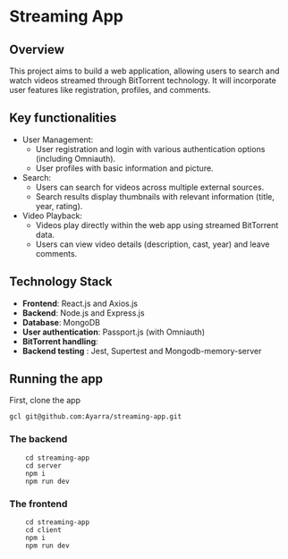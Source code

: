 # Streaming App

## Overview

This project aims to build a web application, allowing users to search and watch videos streamed through BitTorrent technology. It will incorporate user features like registration, profiles, and comments.

## Key functionalities

- User Management:
  - User registration and login with various authentication options (including Omniauth).
  - User profiles with basic information and picture.
- Search:
  - Users can search for videos across multiple external sources.
  - Search results display thumbnails with relevant information (title, year, rating).
- Video Playback:
  - Videos play directly within the web app using streamed BitTorrent data.
  - Users can view video details (description, cast, year) and leave comments.

## Technology Stack

- **Frontend**: React.js and Axios.js
- **Backend**: Node.js and Express.js
- **Database**: MongoDB
- **User authentication**: Passport.js (with Omniauth)
- **BitTorrent handling**:
- **Backend testing** : Jest, Supertest and Mongodb-memory-server

## Running the app

First, clone the app

```
gcl git@github.com:Ayarra/streaming-app.git
```

### The backend

```
    cd streaming-app
    cd server
    npm i
    npm run dev
```

### The frontend

```
    cd streaming-app
    cd client
    npm i
    npm run dev
```
